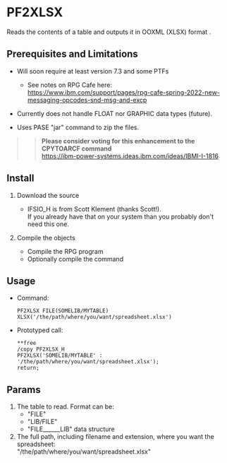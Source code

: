 # PF2XLSX

Reads the contents of a table and outputs it in OOXML (XLSX) format .

## Prerequisites and Limitations
* Will soon require at least version 7.3 and some PTFs  
    * See notes on RPG Cafe here:  
    https://www.ibm.com/support/pages/rpg-cafe-spring-2022-new-messaging-opcodes-snd-msg-and-excp   
  
* Currently does not handle FLOAT nor GRAPHIC data types (future).  
* Uses PASE "jar" command to zip the files.  
>> **Please consider voting for this enhancement to the CPYTOARCF command**    
    https://ibm-power-systems.ideas.ibm.com/ideas/IBMI-I-1816

## Install
1. Download the source  
    *  IFSIO_H is from Scott Klement (thanks Scott!).  
        If you already have that on your system than you probably don't need this one.  

2. Compile the objects
    * Compile the RPG program
    * Optionally compile the command

## Usage
* Command:  
    ```
    PF2XLSX FILE(SOMELIB/MYTABLE) XLSX('/the/path/where/you/want/spreadsheet.xlsx') 
    ```
* Prototyped call:    
    ```
    **free
    /copy PF2XLSX_H
    PF2XLSX('SOMELIB/MYTABLE' : '/the/path/where/you/want/spreadsheet.xlsx');
    return;
    ```
    

## Params
1.  The table to read.  Format can be: 
    * "FILE"  
    * "LIB/FILE"  
    * "FILE______LIB" data structure 
2.  The full path, including filename and extension, where you want the spreadsheet:  
    "/the/path/where/you/want/spreadsheet.xlsx"
